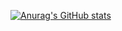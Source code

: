 
[![Anurag's GitHub stats](https://github-readme-stats.vercel.app/api?username=nicolas-van)](https://github.com/anuraghazra/github-readme-stats)
